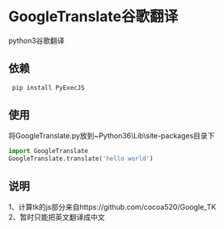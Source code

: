 # GoogleTranslate谷歌翻译
python3谷歌翻译
## 依赖
~~~python
 pip install PyExecJS
~~~
## 使用
将GoogleTranslate.py放到~Python36\Lib\site-packages目录下<br>
~~~python
import GoogleTranslate
GoogleTranslate.translate('hello world')
~~~
## 说明
1、计算tk的js部分来自https://github.com/cocoa520/Google_TK<br>
2、暂时只能把英文翻译成中文

